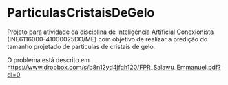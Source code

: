 # ParticulasCristaisDeGelo
Projeto para atividade da disciplina de Inteligência Artificial Conexionista (INE6116000-41000025DO/ME) com objetivo de realizar a predição do tamanho projetado de particulas de cristais de gelo.

O problema está descrito em https://www.dropbox.com/s/b8n12yd4jfqh120/FPR_Salawu_Emmanuel.pdf?dl=0
